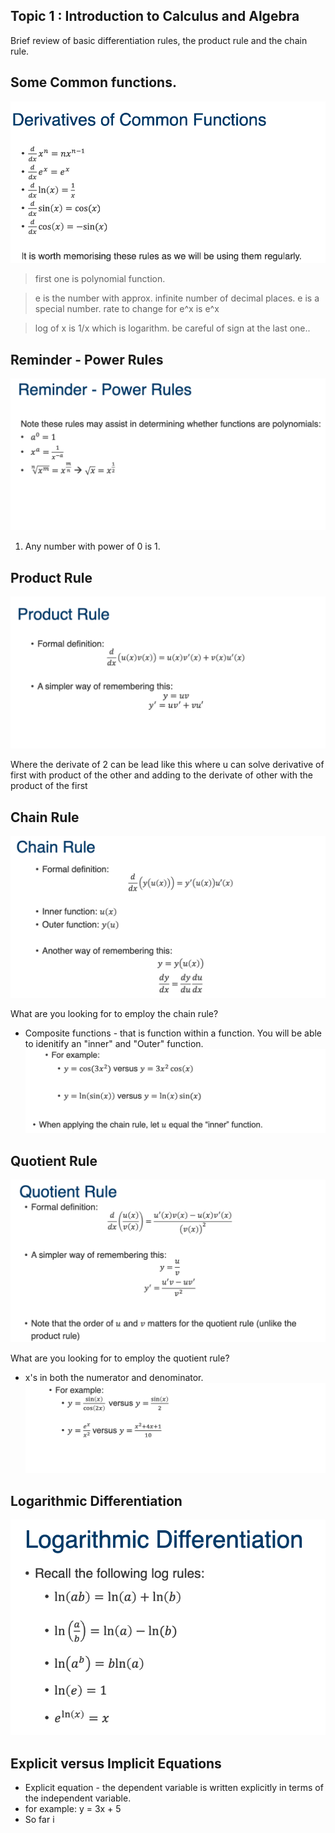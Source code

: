 ## Topic 1 : Introduction to Calculus and Algebra

Brief review of basic differentiation rules, the product rule and the chain rule.

## Some Common functions.
![](Week%201/Pasted%20image%2020240721011015.png)

> first one is polynomial function. 

> e is the number with approx. infinite number of decimal places. 
> e is a special number.
>  rate to change for e^x is e^x

> log of x is 1/x which is logarithm.
> be careful of sign at the last one..


## Reminder - Power Rules
![](Week%201/Pasted%20image%2020240721011054.png)

1. Any number with power of 0 is 1.
## Product Rule

![](Week%201/Pasted%20image%2020240721011125.png)

Where the derivate of 2 can be lead like this where u can solve derivative of first with product of the other and adding to the derivate of other with the product of the first



## Chain Rule 

![](Week%201/Pasted%20image%2020240721011242.png)

What are you looking for to employ the chain rule?
* Composite functions - that is function within a function. You will be able to idenitify an "inner" and "Outer" function.
![](Week%201/Pasted%20image%2020240721011451.png)


## Quotient Rule

![](Week%201/Pasted%20image%2020240721011539.png)

What are you looking for to employ the quotient rule?
* x's in both the numerator and denominator.
![](Week%201/Pasted%20image%2020240721011643.png)


## Logarithmic Differentiation

![](../../Pasted%20image%2020240721011734.png)


## Explicit versus Implicit Equations

* Explicit equation - the dependent variable is written explicitly in terms of the independent variable.
* for example: y = 3x + 5
* So far i 